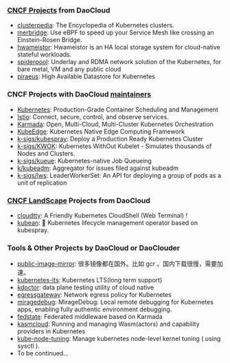 ### [CNCF Projects](https://www.cncf.io/sandbox-projects/) from DaoCloud
- [clusterpedia](https://github.com/clusterpedia-io/clusterpedia): The Encyclopedia of Kubernetes clusters.
- [merbridge](https://github.com/merbridge/merbridge): Use eBPF to speed up your Service Mesh like crossing an Einstein-Rosen Bridge.
- [hwameistor](https://github.com/hwameistor/hwameistor): Hwameistor is an HA local storage system for cloud-native stateful workloads.
- [spiderpool](https://github.com/spidernet-io/spiderpool): Underlay and RDMA network solution of the Kubernetes, for bare metal, VM and any public cloud
- [piraeus](https://github.com/piraeusdatastore/piraeus): High Available Datastore for Kubernetes

### CNCF Projects with DaoCloud [maintainers](https://github.com/cncf/foundation/blob/main/project-maintainers.csv)

- [Kubernetes](https://github.com/kubernetes/kubernetes): Production-Grade Container Scheduling and Management
- [Istio](https://github.com/istio/istio): Connect, secure, control, and observe services.
- [Karmada](https://github.com/karmada-io/karmada): Open, Multi-Cloud, Multi-Cluster Kubernetes Orchestration
- [KubeEdge](https://github.com/kubeedge/kubeedge): Kubernetes Native Edge Computing Framework
- [k-sigs/kubespray](https://github.com/kubernetes-sigs/kubespray): Deploy a Production Ready Kubernetes Cluster
- [k-sigs/KWOK](https://github.com/kubernetes-sigs/kwok): Kubernetes WithOut Kubelet -  Simulates thousands of Nodes and Clusters.
- [k-sigs/kueue](https://github.com/kubernetes-sigs/kueue): Kubernetes-native Job Queueing
- [k/kubeadm](https://github.com/kubernetes/kubeadm/): Aggregator for issues filed against kubeadm
- [k-sigs/lws](https://github.com/kubernetes-sigs/lws): LeaderWorkerSet: An API for deploying a group of pods as a unit of replication

### [CNCF LandScape](https://landscape.cncf.io/) Projects from DaoCloud
- [cloudtty](https://github.com/cloudtty/cloudtty): A Friendly Kubernetes CloudShell (Web Terminal) !
- [kubean](https://github.com/kubean-io/kubean): :seedling: Kubernetes lifecycle management operator based on kubespray.

### Tools & Other Projects by DaoCloud or DaoClouder
- [public-image-mirror](https://github.com/DaoCloud/public-image-mirror): 很多镜像都在国外。比如 gcr 。国内下载很慢，需要加速。
- [kubernetes-lts](https://github.com/klts-io/kubernetes-lts): Kubernetes LTS(long term support)
- [kdoctor](https://github.com/kdoctor-io/kdoctor): data plane testing utility of cloud native
- [egressgateway](https://github.com/spidernet-io/egressgateway): Network egress policy for Kubernetes
- [miragedebug](https://github.com/miragedebug/miragedebug): MirageDebug: Local remote debugging for Kubernetes apps, enabling fully authentic environment debugging.
- [fedstate](https://github.com/fedstate/fedstate): Federated middleware based on Karmada
- [kasmcloud](https://github.com/wasmCloud/kasmcloud): Running and managing Wasm(actors) and capability providers in Kubernetes
- [kube-node-tuning](https://github.com/kubean-io/kube-node-tuning): Manage kubernetes node-level kernel tuning ( using sysctl ).
- To be continued...
